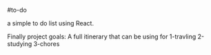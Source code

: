 #to-do

a simple to do list using React.

Finally project goals: A full itinerary that can be using for
      1-travling
      2-studying
      3-chores
